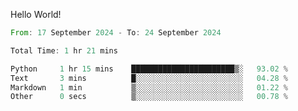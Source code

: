 Hello World!

<!--START_SECTION:waka-->

```rust
From: 17 September 2024 - To: 24 September 2024

Total Time: 1 hr 21 mins

Python     1 hr 15 mins    ███████████████████████▒░   93.02 %
Text       3 mins          █░░░░░░░░░░░░░░░░░░░░░░░░   04.28 %
Markdown   1 min           ▒░░░░░░░░░░░░░░░░░░░░░░░░   01.22 %
Other      0 secs          ▒░░░░░░░░░░░░░░░░░░░░░░░░   00.78 %
```

<!--END_SECTION:waka-->
